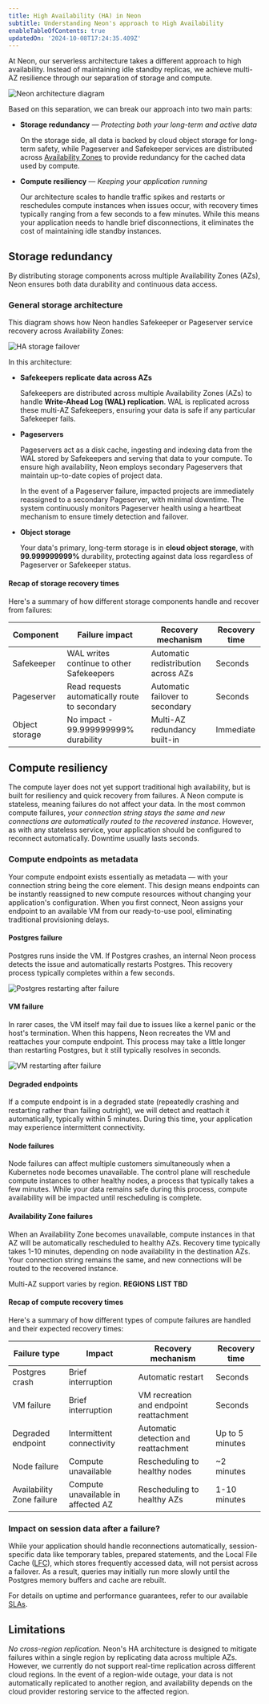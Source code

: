 ```yaml
---
title: High Availability (HA) in Neon
subtitle: Understanding Neon's approach to High Availability
enableTableOfContents: true
updatedOn: '2024-10-08T17:24:35.409Z'
---
```


At Neon, our serverless architecture takes a different approach to high availability. Instead of maintaining idle standby replicas, we achieve multi-AZ resilience through our separation of storage and compute.

![Neon architecture diagram](/docs/introduction/neon_architecture_4.jpg)

Based on this separation, we can break our approach into two main parts:

- **Storage redundancy** &#8212; _Protecting both your long-term and active data_

  On the storage side, all data is backed by cloud object storage for long-term safety, while Pageserver and Safekeeper services are distributed across [Availability Zones](https://en.wikipedia.org/wiki/Availability_zone) to provide redundancy for the cached data used by compute.

- **Compute resiliency** &#8212; _Keeping your application running_

  Our architecture scales to handle traffic spikes and restarts or reschedules compute instances when issues occur, with recovery times typically ranging from a few seconds to a few minutes. While this means your application needs to handle brief disconnections, it eliminates the cost of maintaining idle standby instances.

## Storage redundancy

By distributing storage components across multiple Availability Zones (AZs), Neon ensures both data durability and continuous data access.

### General storage architecture

This diagram shows how Neon handles Safekeeper or Pageserver service recovery across Availability Zones:

![HA storage failover](/docs/introduction/HA-storage-failover.png)

In this architecture:

- **Safekeepers replicate data across AZs**

  Safekeepers are distributed across multiple Availability Zones (AZs) to handle **Write-Ahead Log (WAL) replication**. WAL is replicated across these multi-AZ Safekeepers, ensuring your data is safe if any particular Safekeeper fails.

- **Pageservers**

  Pageservers act as a disk cache, ingesting and indexing data from the WAL stored by Safekeepers and serving that data to your compute. To ensure high availability, Neon employs secondary Pageservers that maintain up-to-date copies of project data.

  In the event of a Pageserver failure, impacted projects are immediately reassigned to a secondary Pageserver, with minimal downtime. The system continuously monitors Pageserver health using a heartbeat mechanism to ensure timely detection and failover.

- **Object storage**

  Your data's primary, long-term storage is in **cloud object storage**, with **99.999999999%** durability, protecting against data loss regardless of Pageserver or Safekeeper status.

#### Recap of storage recovery times

Here's a summary of how different storage components handle and recover from failures:

| Component | Failure impact | Recovery mechanism | Recovery time |
|-----------|----------------|-------------------|---------------|
| Safekeeper | WAL writes continue to other Safekeepers | Automatic redistribution across AZs | Seconds |
| Pageserver | Read requests automatically route to secondary | Automatic failover to secondary | Seconds |
| Object storage | No impact - 99.999999999% durability | Multi-AZ redundancy built-in | Immediate |

## Compute resiliency

The compute layer does not yet support traditional high availability, but is built for resiliency and quick recovery from failures. A Neon compute is stateless, meaning failures do not affect your data. In the most common compute failures, _your connection string stays the same and new connections are automatically routed to the recovered instance_. However, as with any stateless service, your application should be configured to reconnect automatically. Downtime usually lasts seconds.

### Compute endpoints as metadata

Your compute endpoint exists essentially as metadata — with your connection string being the core element. This design means endpoints can be instantly reassigned to new compute resources without changing your application's configuration. When you first connect, Neon assigns your endpoint to an available VM from our ready-to-use pool, eliminating traditional provisioning delays.

#### Postgres failure

Postgres runs inside the VM. If Postgres crashes, an internal Neon process detects the issue and automatically restarts Postgres. This recovery process typically completes within a few seconds.

![Postgres restarting after failure](/docs/introduction/postgres_fails.png)

#### VM failure

In rarer cases, the VM itself may fail due to issues like a kernel panic or the host's termination. When this happens, Neon recreates the VM and reattaches your compute endpoint. This process may take a little longer than restarting Postgres, but it still typically resolves in seconds.

![VM restarting after failure](/docs/introduction/vm_fails.png)

#### Degraded endpoints

If a compute endpoint is in a degraded state (repeatedly crashing and restarting rather than failing outright), we will detect and reattach it automatically, typically within 5 minutes. During this time, your application may experience intermittent connectivity.

#### Node failures

Node failures can affect multiple customers simultaneously when a Kubernetes node becomes unavailable. The control plane will reschedule compute instances to other healthy nodes, a process that typically takes a few minutes. While your data remains safe during this process, compute availability will be impacted until rescheduling is complete.

#### Availability Zone failures

When an Availability Zone becomes unavailable, compute instances in that AZ will be automatically rescheduled to healthy AZs. Recovery time typically takes 1-10 minutes, depending on node availability in the destination AZs. Your connection string remains the same, and new connections will be routed to the recovered instance.

Multi-AZ support varies by region. **REGIONS LIST TBD**

#### Recap of compute recovery times

Here's a summary of how different types of compute failures are handled and their expected recovery times:

| Failure type | Impact | Recovery mechanism | Recovery time |
|--------------|---------|-------------------|---------------|
| Postgres crash | Brief interruption | Automatic restart | Seconds |
| VM failure | Brief interruption | VM recreation and endpoint reattachment | Seconds |
| Degraded endpoint | Intermittent connectivity | Automatic detection and reattachment | Up to 5 minutes |
| Node failure | Compute unavailable | Rescheduling to healthy nodes | ~2 minutes |
| Availability Zone failure | Compute unavailable in affected AZ | Rescheduling to healthy AZs | 1-10 minutes |

### Impact on session data after a failure?

While your application should handle reconnections automatically, session-specific data like temporary tables, prepared statements, and the Local File Cache ([LFC](/docs/reference/glossary#local-file-cache)), which stores frequently accessed data, will not persist across a failover. As a result, queries may initially run more slowly until the Postgres memory buffers and cache are rebuilt.

For details on uptime and performance guarantees, refer to our available [SLAs](/docs/introduction/support#slas).

## Limitations

_No cross-region replication._ Neon's HA architecture is designed to mitigate failures within a single region by replicating data across multiple AZs. However, we currently do not support real-time replication across different cloud regions. In the event of a region-wide outage, your data is not automatically replicated to another region, and availability depends on the cloud provider restoring service to the affected region.
